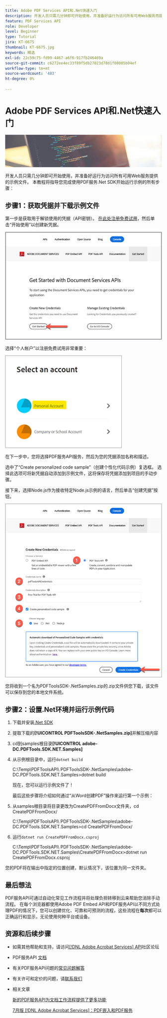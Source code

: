```yaml
---
title: Adobe PDF Services API和.Net快速入门
description: 开发人员只需几分钟即可开始使用，并准备好运行为访问所有可用Web服务而提供的示例文件
feature: PDF Services API
role: Developer
level: Beginner
type: Tutorial
jira: KT-6675
thumbnail: KT-6675.jpg
keywords: 精选
exl-id: 22c59c75-fd99-4467-a6f6-917fb246469a
source-git-commit: c6272ee4ec33f89f5db27023d78d1f08005b04ef
workflow-type: tm+mt
source-wordcount: '483'
ht-degree: 0%

---
```


# Adobe PDF Services API和.Net快速入门

![创建PDF主图](assets/GettingStartedJava_hero.jpg)

开发人员只需几分钟即可开始使用，并准备好运行为访问所有可用Web服务提供的示例文件。 本教程将指导您完成使用PDF服务.Net SDK开始运行示例的所有步骤：

## 步骤1：获取凭据并下载示例文件

第一步是获取用于解锁使用的凭据（API密钥）。 [在此处注册免费试用](https://www.adobe.io/apis/documentcloud/dcsdk/gettingstarted.html)，然后单击“开始使用”以创建新凭据。

![步骤1](assets/GettingStartedJava_step1.png)

选择“个人帐户”以注册免费试用非常重要：

![个人](assets/GettingStartedJava_personal.png)

在下一步中，您将选择PDF服务API服务，然后为您的凭据添加名称和描述。

选中了“Create personalized code sample”（创建个性化代码示例）复选框。 选择此选项可将新凭据自动添加到示例文件，这将保存将凭据添加到项目的手动步骤。

接下来，选择Node.js作为接收特定Node.js示例的语言，然后单击“创建凭据”按钮。

![凭据](assets/GettingStartedJava_credentials.png)

您将收到一个名为PDFToolsSDK-.NetSamples.zip的.zip文件供您下载，该文件可以保存到您的本地文件系统。

## 步骤2：设置.Net环境并运行示例代码

1. 下载并安装[.Net SDK](https://dotnet.microsoft.com/learn/dotnet/hello-world-tutorial/install)
1. 提取下载的&#x200B;**[!UICONTROL PDFToolsSDK-.NetSamples.zip]**&#x200B;并解压缩内容
1. cd到samples根目录&#x200B;**[!UICONTROL adobe-DC.PDFTools.SDK.NET.Samples]**
1. 从示例根目录中，运行`dotnet build`

   C:\Temp\PDFToolsAPI\ PDFToolsSDK-.NetSamples\adobe-DC.PDFTools.SDK.NET.Samples>dotnet build

   现在，您可以运行示例文件了！

   最后这些步骤将介绍如何通过“从Word创建PDF”操作来运行第一个示例：

1. 从samples根目录将目录更改为CreatePDFFromDocx文件夹，cd CreatePDFFromDocx/

   C:\Temp\PDFToolsAPI\ PDFToolsSDK-.NetSamples\adobe-DC.PDFTools.SDK.NET.Samples>cd CreatePDFFromDocx/

1. 运行`dotnet run CreatePDFFromDocx.csproj`

   C:\Temp\PDFToolsAPI\ PDFToolsSDK-.NetSamples\adobe-DC.PDFTools.SDK.NET.Samples\CreatePDFFromDocx>dotnet run CreatePDFFromDocx.csproj

您的PDF将在输出中指定的位置创建，默认情况下，该位置为同一文件夹。

## 最后想法

PDF服务API可通过自动化常见工作流程并将处理负担转移到云来帮助您消除手动流程。 在每个浏览器都使用Adobe PDF Embed API和PDF服务API以不同方式处理PDF的情况下，您可以创建优化、可靠和可预测的流程，这些流程在&#x200B;**每次**&#x200B;都可以正确运行和显示，无论使用何种平台或设备。

## 资源和后续步骤

* 如需其他帮助和支持，请访问[[!DNL Adobe Acrobat Services] API](https://community.adobe.com/t5/document-cloud-sdk/bd-p/Document-Cloud-SDK?page=1&sort=latest_replies&filter=all)社区论坛

* PDF服务API [文档](https://www.adobe.com/go/pdftoolsapi_doc)

* 有关PDF服务API问题的[常见问题解答](https://community.adobe.com/t5/contentarchivals/contentarchivedpage/message-uid/10726197)

* 有关许可和定价的问题，请[联系我们](https://www.adobe.com/go/pdftoolsapi_requestform)

* 相关文章

  [新的PDF服务API为文档工作流程提供了更多功能](https://community.adobe.com/t5/acrobat-services-api-discussions/new-pdf-tools-api-brings-more-capabilities-for-document-services/m-p/11294170)

  [&#x200B; 7月版 [!DNL Adobe Acrobat Services]：PDF嵌入和PDF服务](https://medium.com/adobetech/july-release-of-adobe-document-services-pdf-embed-and-pdf-tools-17211bf7776d)
